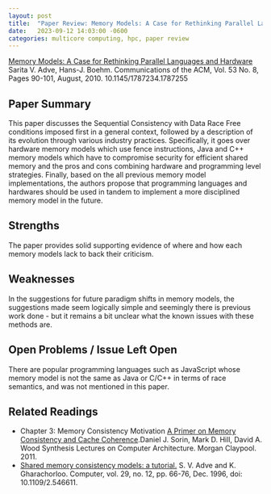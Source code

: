 ```yaml
---
layout: post
title:  "Paper Review: Memory Models: A Case for Rethinking Parallel Languages and Hardware"
date:   2023-09-12 14:03:00 -0600
categories: multicore computing, hpc, paper review
---
```


[Memory Models: A Case for Rethinking Parallel Languages and Hardware](http://dl.acm.org/citation.cfm?id=1787255) Sarita V. Adve, Hans-J. Boehm. Communications of the ACM, Vol. 53 No. 8, Pages 90-101, August, 2010. 10.1145/1787234.1787255

## Paper Summary

This paper discusses the Sequential Consistency with Data Race Free conditions imposed first in a general context, followed by a description of its evolution through various industry practices. Specifically, it goes over hardware memory models which use fence instructions, Java and C++ memory models which have to compromise security for efficient shared memory and the pros and cons combining hardware and programming level strategies. Finally, based on the all previous memory model implementations, the authors propose that programming languages and hardwares should be used in tandem to implement a more disciplined memory model in the future.

## Strengths

The paper provides solid supporting evidence of where and how each memory models lack to back their criticism.
## Weaknesses

In the suggestions for future paradigm shifts in memory models, the suggestions made seem logically simple and seemingly there is previous work done - but it remains a bit unclear what the known issues with these methods are.
## Open Problems / Issue Left Open

There are popular programming languages such as JavaScript whose memory model is not the same as Java or C/C++ in terms of race semantics, and was not mentioned in this paper.

## Related Readings
* Chapter 3: Memory Consistency Motivation [A Primer on Memory Consistency and Cache Coherence](http://www.morganclaypool.com/doi/pdf/10.2200/S00346ED1V01Y201104CAC016).Daniel J. Sorin, Mark D. Hill, David A. Wood Synthesis Lectures on Computer Architecture. Morgan Claypool. 2011.
* [Shared memory consistency models: a tutorial.](https://ieeexplore.ieee.org/document/546611) S. V. Adve and K. Gharachorloo. Computer, vol. 29, no. 12, pp. 66-76, Dec. 1996, doi: 10.1109/2.546611.